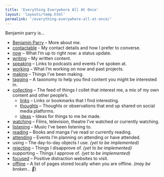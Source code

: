 ```yaml
---
title: 'Everything Everywhere All At Once'
layout: 'layouts/temp.html'
permalink: '/everything-everywhere-all-at-once/'
---
```


Benjamin parry is…

- [Benjamin Parry](/benjamin-parry/) – More about me.
- [contactable](/contactable/) - My contact details and how I prefer to converse.
- [now](/now/) – What I’m up to right now: a status update.
- [writing](/writing/) – My written content.
- [speaking](/speaking/) – Links to podcasts and events I’ve spoken at.
- [working](/working/) – What I’m working on now and past projects.
- [making](/making/) – Things I’ve been making.
- [tagging](/tagging/) – A taxonomy to help you find content you might be interested in.
- [collecting](/collecting/) – The feed of things I collet that interest me, a mix of my own content and other people’s.
  - [links](/collecting/links/) – Links or bookmarks that I find interesting.
  - [thoughts](/collecting/thoughts/) – Thoughts or observations that end up shared on social media platforms.
  - [ideas](/collecting/ideas/) – Ideas for things to me be made.
- [watching](/watching/) – Films, television, theatre I’ve watched or currently watching.
- [listening](/listening/) – Music I’ve been listening to.
- [reading](/reading/) – Books and manga I’ve read or currently reading.
- [attending](/attending/) – Events I’m planning on attending or have attended.
- using – The day-to-day objects I use. *(yet to be implemented)*
- [rejecting](/rejecting/) – Things I disapprove of. *(yet to be implemented)*
- supporting – Things I approve of. *(yet to be implemented)*
- [focused](/focused/) – Positive distraction websites to visit.
- [offline](/offline/) – A list of pages stored locally when you are offline. *(may be broken… 😬)*